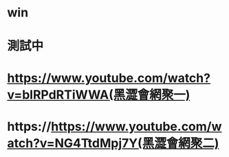 # win
# 測試中
# https://www.youtube.com/watch?v=blRPdRTiWWA(黑澀會網聚一)
# https://https://www.youtube.com/watch?v=NG4TtdMpj7Y(黑澀會網聚二)
